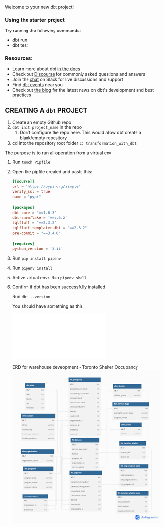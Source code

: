 Welcome to your new dbt project!

### Using the starter project

Try running the following commands:
- dbt run
- dbt test


### Resources:
- Learn more about dbt [in the docs](https://docs.getdbt.com/docs/introduction)
- Check out [Discourse](https://discourse.getdbt.com/) for commonly asked questions and answers
- Join the [chat](https://community.getdbt.com/) on Slack for live discussions and support
- Find [dbt events](https://events.getdbt.com) near you
- Check out [the blog](https://blog.getdbt.com/) for the latest news on dbt's development and best practices


## CREATING A `dbt` PROJECT

1. Create an empty Github repo
2. `dbt init project_name` in the repo
    1. Don’t configure the repo here. This would allow dbt create a blank/empty repository
3. cd into the repository root folder `cd transformation_with_dbt`

The purpose is to run all operation from a virtual env

1. Run `touch Pipfile`
2. Open the pipfile created and paste this:
    
    ```toml
    [[source]]
    url = "https://pypi.org/simple"
    verify_ssl = true
    name = "pypi"
    
    [packages]
    dbt-core = "==1.6.3"
    dbt-snowflake = "==1.6.2"
    sqlfluff = "==2.3.2"
    sqlfluff-templater-dbt = "==2.3.2"
    pre-commit = "==3.4.0"
    
    [requires]
    python_version = "3.11"
    ```
    
3. Run `pip install pipenv`
4. Run `pipenv install`
5. Active virtual envr. Run `pipenv shell`
6. Confirm if dbt has been successfully installed
    
    Run `dbt --version`
    
    You should have something as this
    
    ![dbt debug](.img/1.img)

    ERD for warehouse deveopment - Toronto Shelter Occupancy
    ![shelter occupancy](.img/ERD_Toronto_Shelter_Occupancy.png)